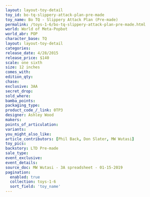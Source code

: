 ```yaml
---
layout: layout-toy-detail 
toy_id: bo-tq-slippery-attack-plan-pre-made
toy_name: Bo TQ - Slippery Attack Plan (Pre-made)
permalink: /toys-1-6/bo-tq-slippery-attack-plan-pre-made.html
world: World of Meta-Popbot
world_abr: POP
character_base: TQ
layout: layout-toy-detail
categories: 
release_date: 4/28/2015
release_price: $140 
scale: one sixth
size: 12 inches
comes_with: 
edition_qty: 
chase: 
exclusive: 3AA
secret_drop: 
sold_where: 
bamba_points: 
packaging_type: 
product_code_/_link: 0TP3
designer: Ashley Wood
makers: 
points_of_articulation: 
variants: 
you_might_also_like: 
article_contributors: [Phil Back, Don Slater, MW Wutasi]
toy_pics: 
backstory: LTD Pre-made
sale_type: 
event_exclusive: 
event_details: 
source_doc: MW Wutasi - 3A spreadsheet - 01-15-2019
pagination: 
  enabled: true
  collection: toys-1-6
  sort_field: 'toy_name'
---
```


